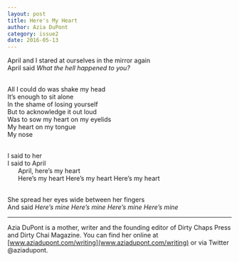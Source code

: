 ```yaml
---
layout: post
title: Here's My Heart
author: Azia DuPont
category: issue2
date: 2016-05-13
---
```


April and I stared at ourselves in the mirror again<br>
April said *What the hell happened to you?*<br><br>

All I could do was shake my head<br>
It’s enough to sit alone<br>
In the shame of losing yourself<br>
But to acknowledge it out loud<br>
Was to sow my heart on my eyelids<br>
My heart on my tongue<br>
My nose<br><br>

I said to her<br>
I said to April<br>
&nbsp;&nbsp;&nbsp;&nbsp;&nbsp;&nbsp;April, here’s my heart<br>
&nbsp;&nbsp;&nbsp;&nbsp;&nbsp;&nbsp;Here’s my heart Here’s my heart Here’s my heart<br><br>

She spread her eyes wide between her fingers<br>
And said *Here’s mine Here’s mine Here’s mine Here’s mine*

___

Azia DuPont is a mother, writer and the founding editor of Dirty Chaps Press and Dirty Chai Magazine. You can find her online at [www.aziadupont.com/writing](www.aziadupont.com/writing) or via Twitter @aziadupont.
